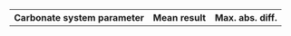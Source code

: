 <!-- HTML for table generated with manuscript/round-robin.py -->
<table><tr>
<th style="text-align:right">Carbonate system parameter</th>
<th style="text-align:center">Mean result</th>
<th style="text-align:center">Max. abs. diff.</th></tr>
</tr><tr>
